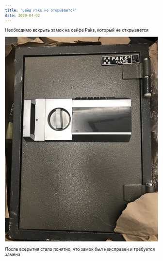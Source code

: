 ```yaml
---
title: 'Сейф Paks не открывается'
date: 2020-04-02
---
```


Необходимо вскрыть замок на сейфе Paks, который не открывается

![](F521F3B8-163F-4B78-AFEB-8D42EE880CAD.jpeg)

После всерытия стало понятно, что замок был неисправен и требуется замена